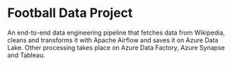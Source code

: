 # Football Data Project

An end-to-end data engineering pipeline that fetches data from Wikipedia, cleans and transforms it with Apache Airflow and saves it on Azure Data Lake. Other processing takes place on Azure Data Factory, Azure Synapse and Tableau.
